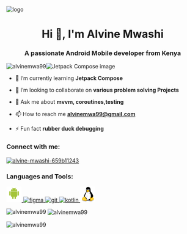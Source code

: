 ![logo](https://github.com/alvinemwa99/alvinemwa99/assets/102831284/6d2099b3-61cf-41e2-b930-4d9071b6f45c)

<h1 align="center">Hi 👋, I'm Alvine Mwashi</h1>
<h3 align="center">A passionate Android Mobile developer from Kenya</h3>

<img align ="right" alt="Jetpack Compose image" width="400" src= "https://github.com/alvinemwa99/alvinemwa99/assets/102831284/51a3de41-92fe-44f0-8671-a1306f432105">

<p align="left"> <img src="https://komarev.com/ghpvc/?username=alvinewma99&label=Profile%20views&color=0e75b6&style=flat" alt="alvinemwa99" /> </p>

- 🌱 I’m currently learning **Jetpack Compose**

- 👯 I’m looking to collaborate on **various problem solving Projects**

- 💬 Ask me about **mvvm, coroutines,testing**

- 📫 How to reach me **alvinemwa99@gmail.com**

- ⚡ Fun fact **rubber duck debugging**

<h3 align="left">Connect with me:</h3>
<p align="left">
<a href="https://linkedin.com/in/alvine-mwashi-659b11243" target="blank"><img align="center" src="https://raw.githubusercontent.com/rahuldkjain/github-profile-readme-generator/master/src/images/icons/Social/linked-in-alt.svg" alt="alvine-mwashi-659b11243" height="30" width="40" /></a>
</p>

<h3 align="left">Languages and Tools:</h3>
<p align="left"> <a href="https://developer.android.com" target="_blank" rel="noreferrer"> <img src="https://raw.githubusercontent.com/devicons/devicon/master/icons/android/android-original-wordmark.svg" alt="android" width="40" height="40"/> </a> <a href="https://www.figma.com/" target="_blank" rel="noreferrer"> <img src="https://www.vectorlogo.zone/logos/figma/figma-icon.svg" alt="figma" width="40" height="40"/> </a> <a href="https://git-scm.com/" target="_blank" rel="noreferrer"> <img src="https://www.vectorlogo.zone/logos/git-scm/git-scm-icon.svg" alt="git" width="40" height="40"/> </a> <a href="https://kotlinlang.org" target="_blank" rel="noreferrer"> <img src="https://www.vectorlogo.zone/logos/kotlinlang/kotlinlang-icon.svg" alt="kotlin" width="40" height="40"/> </a> <a href="https://www.linux.org/" target="_blank" rel="noreferrer"> <img src="https://raw.githubusercontent.com/devicons/devicon/master/icons/linux/linux-original.svg" alt="linux" width="40" height="40"/> </a> </p>

<p><img align="left" src="https://github-readme-stats.vercel.app/api/top-langs?username=alvinemwa99&show_icons=true&locale=en&layout=compact" alt="alvinemwa99" /></p>

<p>&nbsp;<img align="center" src="https://github-readme-stats.vercel.app/api?username=alvinemwa99&show_icons=true&locale=en" alt="alvinemwa99" /></p>

<p><img align="center" src="https://github-readme-streak-stats.herokuapp.com/?user=alvinemwa99&" alt="alvinemwa99" /></p>

